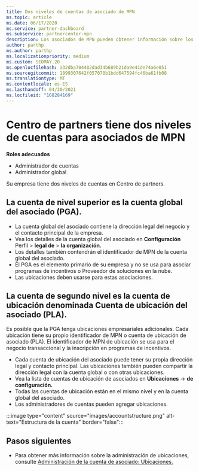 ```yaml
---
title: Dos niveles de cuentas de asociado de MPN
ms.topic: article
ms.date: 06/17/2020
ms.service: partner-dashboard
ms.subservice: partnercenter-mpn
description: Los asociados de MPN pueden obtener información sobre los dos niveles de cuentas de Centro de partners, la cuenta global de asociados (PGA) y la cuenta de ubicación del asociado (PLA).
author: parthp
ms.author: parthp
ms.localizationpriority: medium
ms.custom: SEOMAY.20
ms.openlocfilehash: a32dba704482dad34b689b21da9e41de74a6e051
ms.sourcegitcommit: 1899307642f057070b1bdd647594fc46ba61fb08
ms.translationtype: MT
ms.contentlocale: es-ES
ms.lasthandoff: 04/30/2021
ms.locfileid: "108284169"
---
```

# <a name="partner-center-has-two-levels-of-accounts-for-mpn-partners"></a>Centro de partners tiene dos niveles de cuentas para asociados de MPN

**Roles adecuados**

- Administrador de cuentas
- Administrador global

Su empresa tiene dos niveles de cuentas en Centro de partners.

## <a name="the-top-level-account-is-the-partner-global-account-pga"></a>La cuenta de nivel superior es la cuenta global del asociado (PGA).

- La cuenta global del asociado contiene la dirección legal del negocio y el contacto principal de la empresa. 
- Vea los detalles de la cuenta global del asociado en **Configuración** Perfil  >  **legal de**  >  **la organización.**
- Los detalles también contendrán el identificador de MPN de la cuenta global del asociado. 
- El PGA es el elemento primario de su empresa y no se usa para asociar programas de incentivos o Proveedor de soluciones en la nube. 
- Las ubicaciones deben usarse para estas asociaciones.

## <a name="the-second-level-account-is-the-location-account-called-partner-location-account-pla"></a>La cuenta de segundo nivel es la cuenta de ubicación denominada Cuenta de ubicación del asociado (PLA).

Es posible que la PGA tenga ubicaciones empresariales adicionales. Cada ubicación tiene su propio identificador de MPN o cuenta de ubicación de asociado (PLA). El identificador de MPN de ubicación se usa para el negocio transaccional y la inscripción en programas de incentivos.

- Cada cuenta de ubicación del asociado puede tener su propia dirección legal y contacto principal. Las ubicaciones también pueden compartir la dirección legal con la cuenta global o con otras ubicaciones.
- Vea la lista de cuentas de ubicación de asociados en **Ubicaciones**  ->  **de configuración.**
- Todas las cuentas de ubicación están en el mismo nivel y en la cuenta global del asociado.
- Los administradores de cuentas pueden agregar ubicaciones.

:::image type="content" source="images/accountstructure.png" alt-text="Estructura de la cuenta" border="false":::

## <a name="next-steps"></a>Pasos siguientes

- Para obtener más información sobre la administración de ubicaciones, consulte [Administración de la cuenta de asociado: Ubicaciones.](manage-locations.md)
